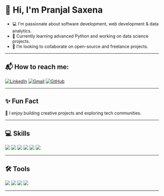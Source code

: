 
# 👋 Hi, I'm Pranjal Saxena

- 💻 I'm passionate about software development, web development & data analytics.
- 🌱 Currently learning advanced Python and working on data science projects.
- 🤝 I’m looking to collaborate on open-source and freelance projects.

---

## 📬 How to reach me:
[![LinkedIn](https://img.shields.io/badge/LinkedIn-blue?logo=linkedin)](https://linkedin.com/in/pranjalsaxena)
[![Gmail](https://img.shields.io/badge/Gmail-red?logo=gmail)](mailto:pranjal23saxena@gmail.com)
[![GitHub](https://img.shields.io/badge/GitHub-black?logo=github)](https://github.com/Pranjal7781)

---

## ✨ Fun Fact
🌿 I enjoy building creative projects and exploring tech communities.

---

## 💻 Skills
<img src="https://img.shields.io/badge/HTML5-E34F26?logo=html5&logoColor=white" />
<img src="https://img.shields.io/badge/CSS3-1572B6?logo=css3&logoColor=white" />
<img src="https://img.shields.io/badge/JavaScript-F7DF1E?logo=javascript&logoColor=black" />
<img src="https://img.shields.io/badge/Python-3776AB?logo=python&logoColor=white" />
<img src="https://img.shields.io/badge/React-20232A?logo=react&logoColor=61DAFB" />
<img src="https://img.shields.io/badge/MySQL-00000F?logo=mysql&logoColor=white" />

---

## 🛠️ Tools
<img src="https://img.shields.io/badge/VS_Code-007ACC?logo=visual-studio-code&logoColor=white" />
<img src="https://img.shields.io/badge/Jupyter-F37626?logo=jupyter&logoColor=white" />
<img src="https://img.shields.io/badge/Git-F05032?logo=git&logoColor=white" />
<img src="https://img.shields.io/badge/Canva-00C4CC?logo=canva&logoColor=white" />

---
